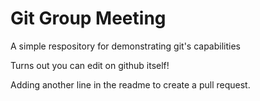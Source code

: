 # Git Group Meeting

A simple respository for demonstrating git's capabilities

Turns out you can edit on github itself!

Adding another line in the readme to create a pull request.
